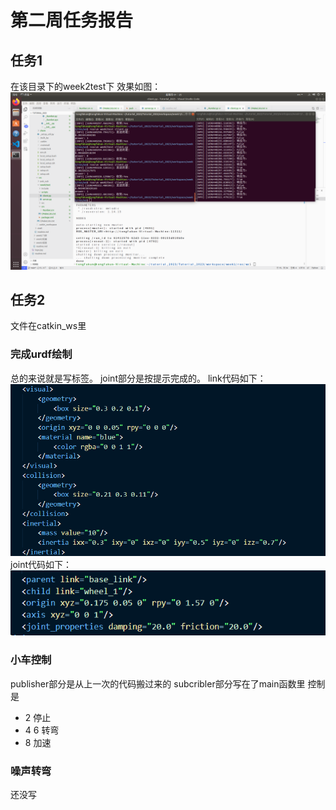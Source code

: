 # 第二周任务报告
## 任务1
在该目录下的week2test下
效果如图：
![Alt text](<images/2023-10-05 01-25-30 的屏幕截图.png>)

## 任务2
文件在catkin_ws里
### 完成urdf绘制
总的来说就是写标签。
joint部分是按提示完成的。
link代码如下：
![Alt text](images/image.png)
joint代码如下：
![Alt text](images/image2.png)

### 小车控制
publisher部分是从上一次的代码搬过来的
subcribler部分写在了main函数里
控制是
- 2 停止
- 4 6 转弯
- 8 加速

### 噪声转弯
还没写